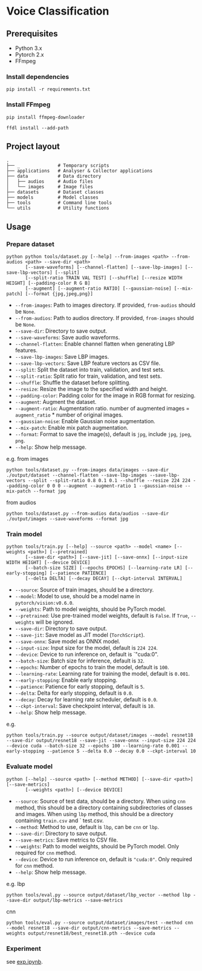 # Voice Classification

## Prerequisites

* Python 3.x
* Pytorch 2.x
* FFmpeg

### Install dependencies

```shell
pip install -r requirements.txt
```

### Install FFmpeg

```shell
pip install ffmpeg-downloader

ffdl install --add-path  
```

## Project layout

```shell
.
├── _              # Temporary scripts
├── applications   # Analyser & Collector applications
├── data           # Data directory
│   ├── audios     # Audio files
│   └── images     # Image files
├── datasets       # Dataset classes
├── models         # Model classes
├── tools          # Command line tools
└── utils          # Utility functions
```

## Usage

### Prepare dataset

```shell
python python tools/dataset.py [--help] --from-images <path> --from-audios <path> --save-dir <path>
       [--save-waveforms] [--channel-flatten] [--save-lbp-images] [--save-lbp-vectors] [--split]
       [--split-ratio TRAIN VAL TEST] [--shuffle] [--resize WIDTH HEIGHT] [--padding-color R G B]
       [--augment] [--augment-ratio RATIO] [--gaussian-noise] [--mix-patch] [--format {jpg,jpeg,png}]
```

* `--from-images`: Path to images directory. If provided, `from-audios` should be `None`.
* `--from-audios`: Path to audios directory. If provided, `from-images` should be `None`.
* `--save-dir`: Directory to save output.
* `--save-waveforms`: Save audio waveforms.
* `--channel-flatten`: Enable channel flatten when generating LBP features.
* `--save-lbp-images`: Save LBP images.
* `--save-lbp-vectors`: Save LBP feature vectors as CSV file.
* `--split`: Split the dataset into train, validation, and test sets.
* `--split-ratio`: Split ratio for train, validation, and test sets.
* `--shuffle`: Shuffle the dataset before splitting.
* `--resize`: Resize the image to the specified width and height.
* `--padding-color`: Padding color for the image in RGB format for resizing.
* `--augment`: Augment the dataset.
* `--augment-ratio`: Augmentation ratio. number of augmented images = `augment_ratio` * number of original images.
* `--gaussian-noise`: Enable Gaussian noise augmentation.
* `--mix-patch`: Enable mix patch augmentation.
* `--format`: Format to save the image(s), default is `jpg`, include `jpg`, `jpeg`, `png`.
* `--help`: Show help message.

e.g.
from images

```shell
python tools/dataset.py --from-images data/images --save-dir ./output/dataset --channel-flatten --save-lbp-images --save-lbp-vectors --split --split-ratio 0.8 0.1 0.1 --shuffle --resize 224 224 --padding-color 0 0 0 --augment --augment-ratio 1 --gaussian-noise --mix-patch --format jpg
```

from audios

```shell
python tools/dataset.py --from-audios data/audios --save-dir ./output/images --save-waveforms --format jpg
```

### Train model

```shell
python tools/train.py [--help] --source <path> --model <name> [--weights <path>] [--pretrained] 
       [--save-dir <path>] [--save-jit] [--save-onnx] [--input-size WIDTH HEIGHT] [--device DEVICE] 
       [--batch-size SIZE] [--epochs EPOCHS] [--learning-rate LR] [--early-stopping] [--patience PATIENCE] 
       [--delta DELTA] [--decay DECAY] [--ckpt-interval INTERVAL]
```

* `--source`: Source of train images, should be a directory.
* `--model`: Model to use, should be a model name in `pytorch/vision:v0.6.0`.
* `--weights`: Path to model weights, should be PyTorch model.
* `--pretrained`: Use pre-trained model weights, default is `False`. If `True`, `--weights` will be ignored.
* `--save-dir`: Directory to save output.
* `--save-jit`: Save model as JIT model (`TorchScript`).
* `--save-onnx`: Save model as ONNX model.
* `--input-size`: Input size for the model, default is `224 224`.
* `--device`: Device to run inference on, default is `"cuda:0".
* `--batch-size`: Batch size for inference, default is `32`.
* `--epochs`: Number of epochs to train the model, default is `100`.
* `--learning-rate`: Learning rate for training the model, default is `0.001`.
* `--early-stopping`: Enable early stopping.
* `--patience`: Patience for early stopping, default is `5`.
* `--delta`: Delta for early stopping, default is `0.0`.
* `--decay`: Decay for learning rate scheduler, default is `0.0`.
* `--ckpt-interval`: Save checkpoint interval, default is `10`.
* `--help`: Show help message.

e.g.

```shell
python tools/train.py --source output/dataset/images --model resnet18 --save-dir output/resnet18 --save-jit --save-onnx --input-size 224 224 --device cuda --batch-size 32 --epochs 100 --learning-rate 0.001 --early-stopping --patience 5 --delta 0.0 --decay 0.0 --ckpt-interval 10
```

### Evaluate model

```shell
python [--help] --source <path> [--method METHOD] [--save-dir <path>] [--save-metrics] 
       [--weights <path>] [--device DEVICE]
```

* `--source`: Source of test data, should be a directory. When using `cnn` method, this should be a directory containing
  subdirectories of classes and images. When using `lbp` method, this should be a directory containing `train.csv` and `
  test.csv.
* `--method`: Method to use, default is `lbp`, can be `cnn` or `lbp`.
* `--save-dir`: Directory to save output.
* `--save-metrics`: Save metrics to CSV file.
* `--weights`: Path to model weights, should be PyTorch model. Only required for `cnn` method.
* `--device`: Device to run inference on, default is `"cuda:0"`. Only required for `cnn` method.
* `--help`: Show help message.

e.g.
lbp

```shell
python tools/eval.py --source output/dataset/lbp_vector --method lbp --save-dir output/lbp-metrics --save-metrics
```

cnn

```shell
python tools/eval.py --source output/dataset/images/test --method cnn --model resnet18 --save-dir output/cnn-metrics --save-metrics --weights output/resnet18/best_resnet18.pth --device cuda
```

### Experiment

see [exp.ipynb](exp.ipynb).


